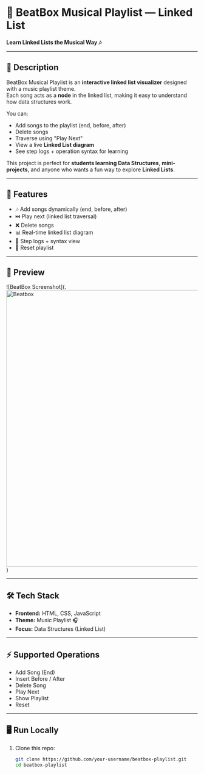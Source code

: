 # 🎵 BeatBox Musical Playlist — Linked List
**Learn Linked Lists the Musical Way 🎶**

---

## 📖 Description
BeatBox Musical Playlist is an **interactive linked list visualizer** designed with a music playlist theme.  
Each song acts as a **node** in the linked list, making it easy to understand how data structures work.  

You can:
- Add songs to the playlist (end, before, after)
- Delete songs
- Traverse using "Play Next"
- View a live **Linked List diagram**
- See step logs + operation syntax for learning

This project is perfect for **students learning Data Structures**, **mini-projects**, and anyone who wants a fun way to explore **Linked Lists**.

---

## 🚀 Features
- 🎶 Add songs dynamically (end, before, after)
- ⏭️ Play next (linked list traversal)
- ❌ Delete songs
- 📊 Real-time linked list diagram
- 📝 Step logs + syntax view
- 🔄 Reset playlist

---

## 📸 Preview
![BeatBox Screenshot](.<img width="1167" height="726" alt="Beatbox" src="https://github.com/user-attachments/assets/d6615980-84c4-4fc6-a433-5f6ef525a0d9" />
)

---

## 🛠 Tech Stack
- **Frontend:** HTML, CSS, JavaScript
- **Theme:** Music Playlist 🎧
- **Focus:** Data Structures (Linked List)

---

## ⚡ Supported Operations
- Add Song (End)  
- Insert Before / After  
- Delete Song  
- Play Next  
- Show Playlist  
- Reset  

---

## 🖥️ Run Locally
1. Clone this repo:
   ```bash
   git clone https://github.com/your-username/beatbox-playlist.git
   cd beatbox-playlist
